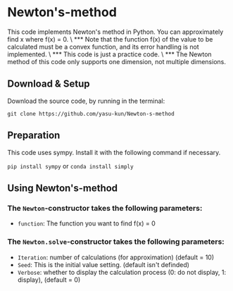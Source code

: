 # Newton's-method
This code implements Newton's method in Python.
You can approximately find x where f(x) = 0.
\\
*** Note that the function f(x) of the value to be calculated must be a convex function, and its error handling is not implemented.
\\
*** This code is just a practice code.
\\
*** The Newton method of this code only supports one dimension, not multiple dimensions.

## Download & Setup
Download the source code, by running in the terminal:
```
git clone https://github.com/yasu-kun/Newton-s-method
```

## Preparation
This code uses sympy.
Install it with the following command if necessary.


```pip install sympy```
or
```conda install simply```


## Using Newton's-method
### The `Newton`-constructor takes the following parameters:
* `function`: The function you want to find f(x) = 0

### The `Newton.solve`-constructor takes the following parameters:

* `Iteration`: number of calculations (for approximation) (default = 10)
* `Seed`: This is the initial value setting. (default isn't definded)
* `Verbose`: whether to display the calculation process (0: do not display, 1: display), (default = 0)
